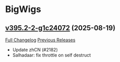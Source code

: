 # BigWigs

## [v395.2-2-g1c24072](https://github.com/BigWigsMods/BigWigs/tree/1c24072da7b35ba34e911f1c20b210c930b8fb1b) (2025-08-19)
[Full Changelog](https://github.com/BigWigsMods/BigWigs/compare/v395.2...1c24072da7b35ba34e911f1c20b210c930b8fb1b) [Previous Releases](https://github.com/BigWigsMods/BigWigs/releases)

- Update zhCN (#2182)  
- Salhadaar: fix throttle on self destruct  
